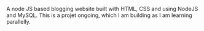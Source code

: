 A node JS based blogging website built with HTML, CSS and using NodeJS and MySQL. This is a projet ongoing, which I am building as I am learning parallelly.
